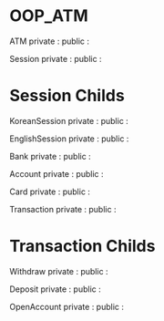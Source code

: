 # OOP_ATM
ATM
  private : 
  public : 

Session
  private :
  public :

  # Session Childs
  KoreanSession
    private :
    public :
    
  EnglishSession
    private :
    public :

Bank
  private :
  public :

Account
  private :
  public :

Card
  private :
  public :

Transaction
  private :
  public :
  # Transaction Childs
  Withdraw
    private :
    public :
    
  Deposit
    private :
    public :

  OpenAccount
    private :
    public :
